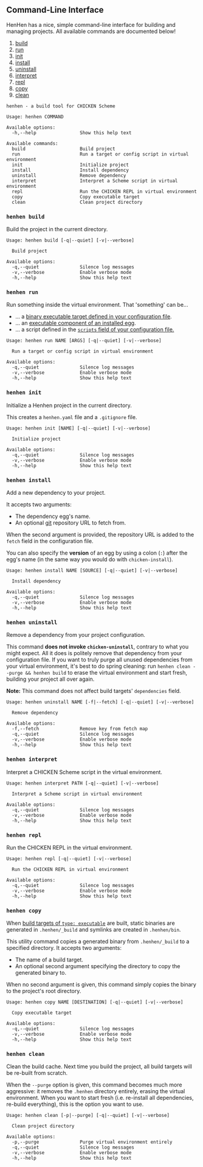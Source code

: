 ## Command-Line Interface

HenHen has a nice, simple command-line interface for building and managing projects. All available commands are documented below!

1. [build](#henhen-build)
2. [run](#henhen-run)
3. [init](#henhen-init)
4. [install](#henhen-install)
5. [uninstall](#henhen-uninstall)
6. [interpret](#henhen-interpret)
7. [repl](#henhen-repl)
8. [copy](#henhen-copy)
9. [clean](#henhen-clean)

```
henhen - a build tool for CHICKEN Scheme

Usage: henhen COMMAND

Available options:
  -h,--help                Show this help text

Available commands:
  build                    Build project
  run                      Run a target or config script in virtual environment
  init                     Initialize project
  install                  Install dependency
  uninstall                Remove dependency
  interpret                Interpret a Scheme script in virtual environment
  repl                     Run the CHICKEN REPL in virtual environment
  copy                     Copy executable target
  clean                    Clean project directory
```

### `henhen build`

Build the project in the current directory.

```
Usage: henhen build [-q|--quiet] [-v|--verbose]

  Build project

Available options:
  -q,--quiet               Silence log messages
  -v,--verbose             Enable verbose mode
  -h,--help                Show this help text
```

### `henhen run`

Run something inside the virtual environment. That 'something' can be...

- ... a [binary executable target defined in your configuration file](./config.md#build-targets).
- ... an [executable component of an installed egg][1].
- ... a script defined in the [`scripts` field of your configuration file.](./config.md#scripts)

```
Usage: henhen run NAME [ARGS] [-q|--quiet] [-v|--verbose]

  Run a target or config script in virtual environment

Available options:
  -q,--quiet               Silence log messages
  -v,--verbose             Enable verbose mode
  -h,--help                Show this help text
```

### `henhen init`

Initialize a Henhen project in the current directory.

This creates a `henhen.yaml` file and a `.gitignore` file.

```
Usage: henhen init [NAME] [-q|--quiet] [-v|--verbose]

  Initialize project

Available options:
  -q,--quiet               Silence log messages
  -v,--verbose             Enable verbose mode
  -h,--help                Show this help text
```

### `henhen install`

Add a new dependency to your project.

It accepts two arguments:
- The dependency egg's name.
- An optional [git][2] repository URL to fetch from.

When the second argument is provided, the repository URL is added to the `fetch` field in the configuration file.

You can also specify the **version** of an egg by using a colon (`:`) after the egg's name (in the same way you would do with `chicken-install`).

```
Usage: henhen install NAME [SOURCE] [-q|--quiet] [-v|--verbose]

  Install dependency

Available options:
  -q,--quiet               Silence log messages
  -v,--verbose             Enable verbose mode
  -h,--help                Show this help text
```

### `henhen uninstall`

Remove a dependency from your project configuration.

This command **does not invoke `chicken-uninstall`**, contrary to what you might expect. All it does is politely remove that dependency from your configuration file. If you want to truly purge all unused dependencies from your virtual environment, it's best to do spring cleaning: run `henhen clean --purge && henhen build` to erase the virtual environment and start fresh, building your project all over again.

**Note:** This command does not affect build targets' `dependencies` field.

```
Usage: henhen uninstall NAME [-f|--fetch] [-q|--quiet] [-v|--verbose]

  Remove dependency

Available options:
  -f,--fetch               Remove key from fetch map
  -q,--quiet               Silence log messages
  -v,--verbose             Enable verbose mode
  -h,--help                Show this help text
```

### `henhen interpret`

Interpret a CHICKEN Scheme script in the virtual environment.

```
Usage: henhen interpret PATH [-q|--quiet] [-v|--verbose]

  Interpret a Scheme script in virtual environment

Available options:
  -q,--quiet               Silence log messages
  -v,--verbose             Enable verbose mode
  -h,--help                Show this help text
```

### `henhen repl`

Run the CHICKEN REPL in the virtual environment.

```
Usage: henhen repl [-q|--quiet] [-v|--verbose]

  Run the CHICKEN REPL in virtual environment

Available options:
  -q,--quiet               Silence log messages
  -v,--verbose             Enable verbose mode
  -h,--help                Show this help text
```

### `henhen copy`

When [build targets of `type: executable`](./config.md#executables) are built, static binaries are generated in `.henhen/_build` and symlinks are created in `.henhen/bin`.

This utility command copies a generated binary from `.henhen/_build` to a specified directory. It accepts two arguments:

- The name of a build target.
- An optional second argument specifying the directory to copy the generated binary to.

When no second argument is given, this command simply copies the binary to the project's root directory.

```
Usage: henhen copy NAME [DESTINATION] [-q|--quiet] [-v|--verbose]

  Copy executable target

Available options:
  -q,--quiet               Silence log messages
  -v,--verbose             Enable verbose mode
  -h,--help                Show this help text
```

### `henhen clean`

Clean the build cache. Next time you build the project, all build targets will be re-built from scratch.

When the `--purge` option is given, this command becomes much more aggressive: it removes the `.henhen` directory entirely, erasing the virtual environment. When you want to start fresh (i.e. re-install all dependencies, re-build everything), this is the option you want to use.

```
Usage: henhen clean [-p|--purge] [-q|--quiet] [-v|--verbose]

  Clean project directory

Available options:
  -p,--purge               Purge virtual environment entirely
  -q,--quiet               Silence log messages
  -v,--verbose             Enable verbose mode
  -h,--help                Show this help text
```

[1]: https://wiki.call-cc.org/man/5/Egg%20specification%20format#program
[2]: https://git-scm.com/
